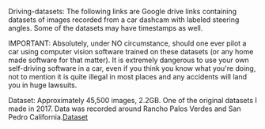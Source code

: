 Driving-datasets:
The following links are Google drive links containing datasets of images recorded from a car dashcam with labeled steering angles. Some of the datasets may have timestamps as well.


IMPORTANT:
Absolutely, under NO circumstance, should one ever pilot a car using computer vision software trained on these datasets (or any home made software for that matter). It is extremely dangerous to use your own self-driving software in a car, even if you think you know what you're doing, not to mention it is quite illegal in most places and any accidents will land you in huge lawsuits.


Dataset:
Approximately 45,500 images, 2.2GB. One of the original datasets I made in 2017. Data was recorded around Rancho Palos Verdes and San Pedro California.[Dataset](https://drive.google.com/file/d/1Ue4XohCOV5YXy57S_5tDfCVqzLr101M7/view)
